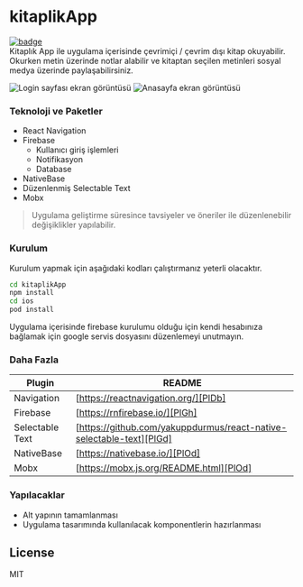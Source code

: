 # kitaplikApp 
[![badge](https://api.rnfirebase.io/coverage/ml-vision/badge)]()  
Kitaplık App ile uygulama içerisinde çevrimiçi / çevrim dışı kitap okuyabilir. Okurken metin üzerinde notlar alabilir ve kitaptan seçilen metinleri sosyal medya üzerinde paylaşabilirsiniz.

![Login sayfası ekran görüntüsü](https://github.com/yakuppdurmus/kitaplikApp/blob/master/src/assets/images/login2.png?raw=true)
![Anasayfa ekran görüntüsü](https://raw.githubusercontent.com/yakuppdurmus/kitaplikApp/master/src/assets/images/anasayfa2.png)
### Teknoloji ve Paketler

- React Navigation
- Firebase
    - Kullanıcı giriş işlemleri
    - Notifikasyon 
    - Database
- NativeBase
- Düzenlenmiş Selectable Text
- Mobx 

> Uygulama geliştirme süresince 
> tavsiyeler ve öneriler ile düzenlenebilir
> değişiklikler yapılabilir.

### Kurulum

Kurulum yapmak için aşağıdaki kodları çalıştırmanız yeterli olacaktır.

```sh
cd kitaplikApp
npm install
cd ios
pod install
```

Uygulama içerisinde firebase kurulumu olduğu için kendi hesabınıza bağlamak için google servis dosyasını düzenlemeyi unutmayın.

### Daha Fazla

| Plugin | README |
| ------ | ------ |
| Navigation | [https://reactnavigation.org/][PlDb] |
| Firebase | [https://rnfirebase.io/][PlGh] |
| Selectable Text | [https://github.com/yakuppdurmus/react-native-selectable-text][PlGd] |
| NativeBase | [https://nativebase.io/][PlOd] |
| Mobx | [https://mobx.js.org/README.html][PlOd] |

### Yapılacaklar

 - Alt yapının tamamlanması
 - Uygulama tasarımında kullanılacak komponentlerin hazırlanması

License
----

MIT

   [PlDb]: <https://reactnavigation.org/>
   [PlGh]: <https://rnfirebase.io/>
   [PlGd]: <https://github.com/yakuppdurmus/react-native-selectable-text>
   [PlOd]: <https://nativebase.io/>
   [PlMe]: <https://mobx.js.org/README.html>
